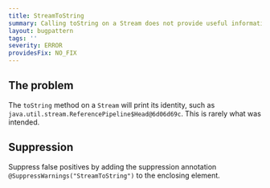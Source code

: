 ```yaml
---
title: StreamToString
summary: Calling toString on a Stream does not provide useful information
layout: bugpattern
tags: ''
severity: ERROR
providesFix: NO_FIX
---
```


<!--
*** AUTO-GENERATED, DO NOT MODIFY ***
To make changes, edit the @BugPattern annotation or the explanation in docs/bugpattern.
-->

## The problem
The `toString` method on a `Stream` will print its identity, such as `java.util.stream.ReferencePipeline$Head@6d06d69c`. This is rarely what was intended.

## Suppression
Suppress false positives by adding the suppression annotation `@SuppressWarnings("StreamToString")` to the enclosing element.
